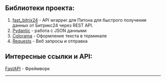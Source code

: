 ## Библиотеки проекта:

1. [fast_bitrix24](ProjectLibs#fast_bitrix24) - API wrapper для Питона для быстрого получения данных от Битрикс24 через REST API.
2. [Pydantic](https://pydantic-docs.helpmanual.io/ "Pydantic") - работа с JSON данными
3. [Colorama](https://github.com/tartley/colorama) - Оформление текста в терминале
4. [Requests](ProjectLibs) - Веб запросы и отправка

## Интересные ссылки и API:

[FastAPI](https://fastapi.tiangolo.com/ "FastAPI") - Фреймворк

---
